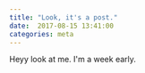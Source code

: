 ```yaml
---
title: "Look, it's a post."
date:  2017-08-15 13:41:00
categories: meta
---
```


Heyy look at me. I'm a week early.
